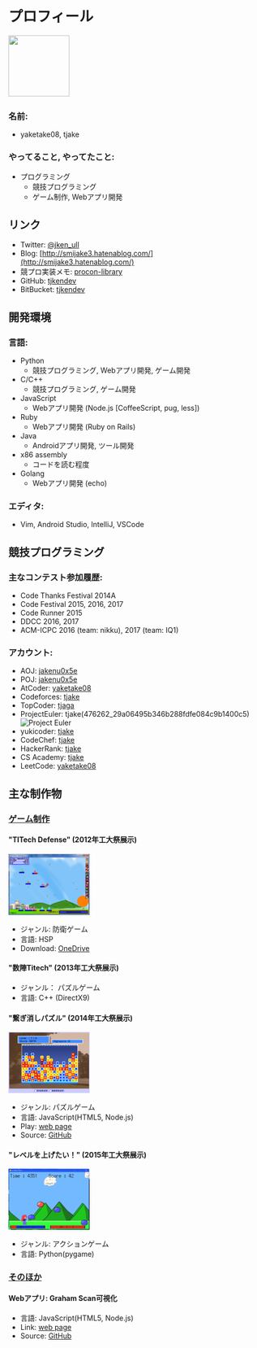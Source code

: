 # プロフィール
<img src="https://github.com/tjkendev.png" width="120" height="120">

### 名前:
- yaketake08, tjake

### やってること, やってたこと:
- プログラミング
  - 競技プログラミング
  - ゲーム制作, Webアプリ開発

## リンク

- Twitter: [@jken_ull](https://twitter.com/jken_ull)
- Blog: [http://smijake3.hatenablog.com/](http://smijake3.hatenablog.com/)
- 競プロ実装メモ: [procon-library](http://tjkendev.github.io/procon-library/)
- GitHub: [tjkendev](https://github.com/tjkendev)
- BitBucket: [tjkendev](https://bitbucket.org/tjkendev)

## 開発環境

### 言語:
- Python
  - 競技プログラミング, Webアプリ開発, ゲーム開発
- C/C++
  - 競技プログラミング, ゲーム開発
- JavaScript
  - Webアプリ開発 (Node.js [CoffeeScript, pug, less])
- Ruby
  - Webアプリ開発 (Ruby on Rails)
- Java
  - Androidアプリ開発, ツール開発
- x86 assembly
  - コードを読む程度
- Golang
  - Webアプリ開発 (echo)

### エディタ:
- Vim, Android Studio, IntelliJ, VSCode

## 競技プログラミング

### 主なコンテスト参加履歴:

- Code Thanks Festival 2014A
- Code Festival 2015, 2016, 2017
- Code Runner 2015
- DDCC 2016, 2017
- ACM-ICPC 2016 (team: nikku), 2017 (team: IQ1)

### アカウント:

- AOJ: [jakenu0x5e](http://judge.u-aizu.ac.jp/onlinejudge/user.jsp?id=jakenu0x5e)
- POJ: [jakenu0x5e](http://poj.org/userstatus?user_id=jakenu0x5e)
- AtCoder: [yaketake08](https://atcoder.jp/user/yaketake08)
- Codeforces: [tjake](http://codeforces.com/profile/tjake)
- TopCoder: [tjaga](https://www.topcoder.com/members/tjaga/)
- ProjectEuler: tjake(476262_29a06495b346b288fdfe084c9b1400c5)  
![Project Euler](https://projecteuler.net/profile/tjake.png)
- yukicoder: [tjake](http://yukicoder.me/users/1186)
- CodeChef: [tjake](https://www.codechef.com/users/jakenu0x5e)
- HackerRank: [tjake](https://www.hackerrank.com/tjake)
- CS Academy: [tjake](https://csacademy.com/user/tjake)
- LeetCode: [yaketake08](https://leetcode.com/yaketake08/)

## 主な制作物

### <u>ゲーム制作</u>

#### "TITech Defense" (2012年工大祭展示)
<img src="./img/2012_titechdefense.png" width="160" height="120">

- ジャンル: 防衛ゲーム  
- 言語: HSP  
- Download: [OneDrive](https://onedrive.live.com/?id=A8BFF073B71E297E%21107&cid=A8BFF073B71E297E)

#### "数陣Titech" (2013年工大祭展示)
- ジャンル： パズルゲーム  
- 言語: C++ (DirectX9)

#### "繋ぎ消しパズル" (2014年工大祭展示)
<img src="./img/2014_puzzle.png" width="160" height="120">

- ジャンル: パズルゲーム
- 言語: JavaScript(HTML5, Node.js)
- Play: [web page](http://smijake3.s602.xrea.com/game/rogy/kodaisai14/)
- Source: [GitHub](https://github.com/tjkendev/blockgame-2014)

#### "レベルを上げたい！" (2015年工大祭展示)
<img src="./img/2015_level.png" width="160" height="120">

- ジャンル: アクションゲーム
- 言語: Python(pygame)

### <u>そのほか</u>

#### Webアプリ: Graham Scan可視化  
- 言語: JavaScript(HTML5, Node.js)
- Link: [web page](http://smijake3.s602.xrea.com/tips/algorithm/graham_scan/)
- Source: [GitHub](https://github.com/tjkendev/graham-scan)
